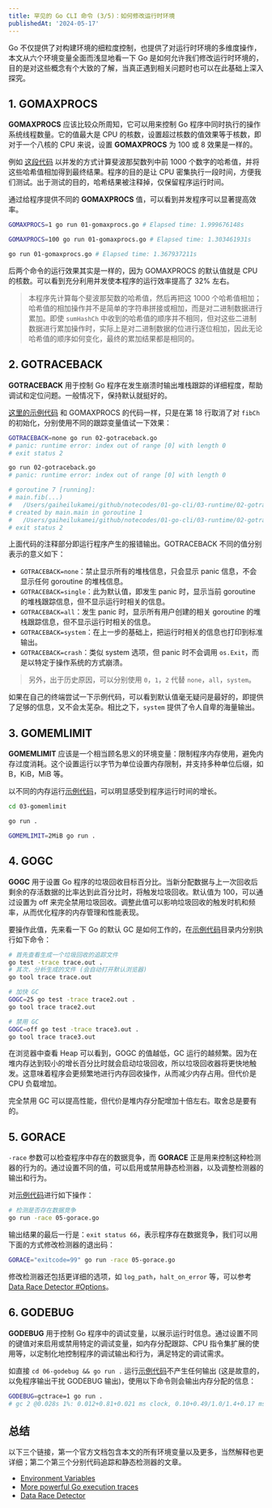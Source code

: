```yaml
---
title: 罕见的 Go CLI 命令 (3/5)：如何修改运行时环境
publishedAt: '2024-05-17'
---
```


Go 不仅提供了对构建环境的细粒度控制，也提供了对运行时环境的多维度操作，本文从六个环境变量全面而浅显地看一下 Go 是如何允许我们修改运行时环境的，目的是对这些概念有个大致的了解，当真正遇到相关问题时也可以在此基础上深入探究。

## 1. GOMAXPROCS

**GOMAXPROCS** 应该比较众所周知，它可以用来控制 Go 程序中同时执行的操作系统线程数量。它的值最大是 CPU 的核数，设置超过核数的值效果等于核数，即对于一个八核的 CPU 来说，设置 **GOMAXPROCS** 为 100 或 8 效果是一样的。

例如 [这段代码](https://github.com/GaiheiluKamei/notecodes/blob/master/01-go-cli/03-runtime/01-gomaxprocs.go) 以并发的方式计算斐波那契数列中前 1000 个数字的哈希值，并将这些哈希值相加得到最终结果。程序的目的是让 CPU 密集执行一段时间，方便我们测试。出于测试的目的，哈希结果被注释掉，仅保留程序运行时间。

通过给程序提供不同的 **GOMAXPROCS** 值，可以看到并发程序可以显著提高效率。

```bash
GOMAXPROCS=1 go run 01-gomaxprocs.go # Elapsed time: 1.999676148s

GOMAXPROCS=100 go run 01-gomaxprocs.go # Elapsed time: 1.303461931s

go run 01-gomaxprocs.go # Elapsed time: 1.367937211s
```

后两个命令的运行效果其实是一样的，因为 GOMAXPROCS 的默认值就是 CPU 的核数。可以看到充分利用并发使本程序的运行效率提高了 32% 左右。

> 本程序先计算每个斐波那契数的哈希值，然后再把这 1000 个哈希值相加；哈希值的相加操作并不是简单的字符串拼接或相加，而是对二进制数据进行累加。即使 `sumHashCh` 中收到的哈希值的顺序并不相同，但对这些二进制数据进行累加操作时，实际上是对二进制数据的位进行逐位相加，因此无论哈希值的顺序如何变化，最终的累加结果都是相同的。

## 2. GOTRACEBACK

**GOTRACEBACK** 用于控制 Go 程序在发生崩溃时输出堆栈跟踪的详细程度，帮助调试和定位问题。一般情况下，保持默认就挺好的。

[这里的示例代码](https://github.com/GaiheiluKamei/notecodes/blob/master/01-go-cli/03-runtime/02-gotraceback.go) 和 GOMAXPROCS 的代码一样，只是在第 18 行取消了对 `fibCh` 的初始化，分别使用不同的跟踪变量值试一下效果：

```bash
GOTRACEBACK=none go run 02-gotraceback.go
# panic: runtime error: index out of range [0] with length 0
# exit status 2

go run 02-gotraceback.go
# panic: runtime error: index out of range [0] with length 0

# goroutine 7 [running]:
# main.fib(...)
#   /Users/gaiheilukamei/github/notecodes/01-go-cli/03-runtime/02-gotraceback.go:46
# created by main.main in goroutine 1
#   /Users/gaiheilukamei/github/notecodes/01-go-cli/03-runtime/02-gotraceback.go:34 +0x12f
# exit status 2
```

上面代码的注释部分即运行程序产生的报错输出。GOTRACEBACK 不同的值分别表示的意义如下：

- `GOTRACEBACK=none`：禁止显示所有的堆栈信息，只会显示 panic 信息，不会显示任何 goroutine 的堆栈信息。
- `GOTRACEBACK=single`：此为默认值，即发生 panic 时，显示当前 goroutine 的堆栈跟踪信息，但不显示运行时相关的信息。
- `GOTRACEBACK=all`：发生 panic 时，显示所有用户创建的相关 goroutine 的堆栈跟踪信息，但不显示运行时相关的信息。
- `GOTRACEBACK=system`：在上一步的基础上，把运行时相关的信息也打印到标准输出。
- `GOTRACEBACK=crash`：类似 system 选项，但 panic 时不会调用 `os.Exit`，而是以特定于操作系统的方式崩溃。

> 另外，出于历史原因，可以分别使用 `0`，`1`，`2` 代替 `none`，`all`，`system`。

如果在自己的终端尝试一下示例代码，可以看到默认值毫无疑问是最好的，即提供了足够的信息，又不会太芜杂。相比之下，`system` 提供了令人自卑的海量输出。

## 3. GOMEMLIMIT

**GOMEMLIMIT** 应该是一个相当顾名思义的环境变量：限制程序内存使用，避免内存过度消耗。这个设置运行以字节为单位设置内存限制，并支持多种单位后缀，如 B，KiB，MiB 等。

以不同的内存运行[示例代码](https://github.com/GaiheiluKamei/notecodes/tree/master/01-go-cli/03-runtime/03-gomemlimit)，可以明显感受到程序运行时间的增长。

```bash
cd 03-gomemlimit

go run .

GOMEMLIMIT=2MiB go run .
```

## 4. GOGC

**GOGC** 用于设置 Go 程序的垃圾回收目标百分比。当新分配数据与上一次回收后剩余的存活数据的比率达到此百分比时，将触发垃圾回收。默认值为 100，可以通过设置为 off 来完全禁用垃圾回收。调整此值可以影响垃圾回收的触发时机和频率，从而优化程序的内存管理和性能表现。

要操作此值，先来看一下 Go 的默认 GC 是如何工作的，在[示例代码](https://github.com/GaiheiluKamei/notecodes/tree/master/01-go-cli/03-runtime/04-gogc)目录内分别执行如下命令：

```bash
# 首先查看生成一个垃圾回收的追踪文件
go test -trace trace.out .
# 其次，分析生成的文件 (会自动打开默认浏览器)
go tool trace trace.out

# 加快 GC
GOGC=25 go test -trace trace2.out .
go tool trace trace2.out

# 禁用 GC
GOGC=off go test -trace trace3.out .
go tool trace trace3.out
```

在浏览器中查看 Heap 可以看到，GOGC 的值越低，GC 运行的越频繁。因为在堆内存达到较小的增长百分比时就会启动垃圾回收，所以垃圾回收器将更快地触发。这意味着程序会更频繁地进行内存回收操作，从而减少内存占用。但代价是 CPU 负载增加。

完全禁用 GC 可以提高性能，但代价是堆内存分配增加十倍左右。取舍总是要有的。

## 5. GORACE

`-race` 参数可以检查程序中存在的数据竞争，而 **GORACE** 正是用来控制这种检测器的行为的。通过设置不同的值，可以启用或禁用静态检测器，以及调整检测器的输出和行为。

对[示例代码](https://github.com/GaiheiluKamei/notecodes/blob/master/01-go-cli/03-runtime/05-gorace.go)进行如下操作：

```bash
# 检测是否存在数据竞争
go run -race 05-gorace.go
```

输出结果的最后一行是：`exit status 66`，表示程序存在数据竞争，我们可以用下面的方式修改检测器的退出码：

```bash
GORACE="exitcode=99" go run -race 05-gorace.go
```

修改检测器还包括更详细的选项，如 `log_path`，`halt_on_error` 等，可以参考 [Data Race Detector #Options](https://go.dev/doc/articles/race_detector#Options)。

## 6. GODEBUG

**GODEBUG** 用于控制 Go 程序中的调试变量，以展示运行时信息。通过设置不同的键值对来启用或禁用特定的调试变量，如内存分配跟踪、CPU 指令集扩展的使用等，以定制化地控制程序的调试输出和行为，满足特定的调试需求。

如直接 `cd 06-godebug && go run .` 运行[示例代码](https://github.com/GaiheiluKamei/notecodes/tree/master/01-go-cli/03-runtime/06-godebug)不产生任何输出 (这是故意的，以免程序输出干扰 GODEBUG 输出)，使用以下命令则会输出内存分配的信息：

```bash
GODEBUG=gctrace=1 go run .
# gc 2 @0.028s 1%: 0.012+0.81+0.021 ms clock, 0.10+0.49/1.0/1.4+0.17 ms cpu, ...
```

## 总结

以下三个链接，第一个官方文档包含本文的所有环境变量以及更多，当然解释也更详细；第二个第三个分别代码追踪和静态检测器的文章。

- [Environment Variables](https://pkg.go.dev/runtime#hdr-Environment_Variables)
- [More powerful Go execution traces](https://go.dev/blog/execution-traces-2024)
- [Data Race Detector](https://go.dev/doc/articles/race_detector)
